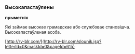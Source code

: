 ### Высокапастаўлены
**прыметнік**

Які займае высокае грамадскае або службовае становішча. Высокапастаўленая асоба.

<a rel="author">[http://rv-blr.com/](http://rv-blr.com/slounik.jsp?letterId=0&maskId=0&pageId=615)</a>
